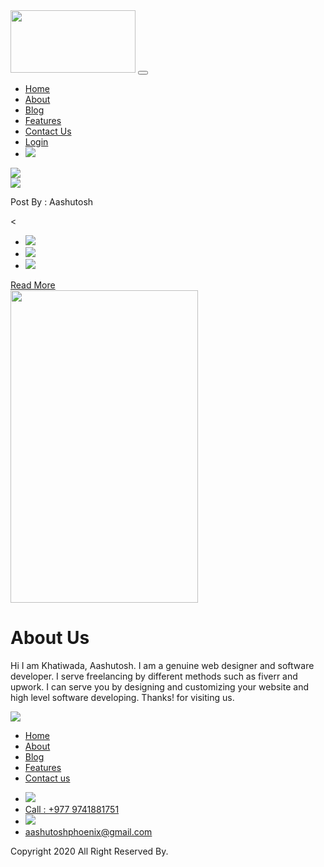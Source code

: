 <!DOCTYPE html>
<html lang="en">
   <head>
      <!-- basic -->
      <meta charset="utf-8">
      <meta http-equiv="X-UA-Compatible" content="IE=edge">
      <meta name="viewport" content="width=device-width, initial-scale=1">
      <!-- mobile metas -->
      <meta name="viewport" content="width=device-width, initial-scale=1">
      <meta name="viewport" content="initial-scale=1, maximum-scale=1">
      <!-- site metas -->
      <title>About</title>
      <meta name="keywords" content="">
      <meta name="description" content="">
      <meta name="author" content="">
      <!-- bootstrap css -->
      <link rel="stylesheet" type="text/css" href="css/bootstrap.min.css">
      <!-- style css -->
      <link rel="stylesheet" type="text/css" href="css/style.css">
      <!-- Responsive-->
      <link rel="stylesheet" href="css/responsive.css">
      <!-- fevicon -->
      <link rel="icon" href="images/fevicon.png" type="image/gif" />
      <!-- Scrollbar Custom CSS -->
      <link rel="stylesheet" href="css/jquery.mCustomScrollbar.min.css">
      <!-- Tweaks for older IEs-->
      <link rel="stylesheet" href="https://netdna.bootstrapcdn.com/font-awesome/4.0.3/css/font-awesome.css">
      <!-- owl stylesheets --> 
      <link rel="stylesheet" href="css/owl.carousel.min.css">
      <link rel="stylesoeet" href="css/owl.theme.default.min.css">
      <link rel="stylesheet" href="https://cdnjs.cloudflare.com/ajax/libs/fancybox/2.1.5/jquery.fancybox.min.css" media="screen">
   </head>
   <body>
      <!-- header section start -->
      <div class="header_section">
         <div class="container-fluid header_main">
            <nav class="navbar navbar-expand-lg navbar-light bg-light">
               <a class="logo"><img src="https://pbs.twimg.com/media/FvwN4HgWIAQXlji?format=png&name=small" width="200" height="100"></a>
               <button class="navbar-toggler" type="button" data-toggle="collapse" data-target="#navbarSupportedContent" aria-controls="navbarSupportedContent" aria-expanded="false" aria-label="Toggle navigation">
               <span class="navbar-toggler-icon"></span>
               </button>
               <div class="collapse navbar-collapse" id="navbarSupportedContent">
                  <ul class="navbar-nav mr-auto">
                     <li class="nav-item">
                        <a class="nav-link" href="index.html">Home</a>
                     </li>
                     <li class="nav-item">
                        <a class="nav-link" href="about.html">About</a>
                     </li>
                     <li class="nav-item">
                        <a class="nav-link" href="blog.html">Blog</a>
                     </li>
                     <li class="nav-item">
                        <a class="nav-link" href="features.html">Features</a>
                     </li>
                     <li class="nav-item">
                        <a class="nav-link" href="contact.html">Contact Us</a>
                     </li>
                     <li class="nav-item">
                        <a class="nav-link" href="#">Login</a>
                     </li>
                     <li class="nav-item">
                        <a class="nav-link" href="#"><img src="images/serach-icon.png"></a>
                     </li>
                  </ul>
               </div>
            </nav>
         </div>
      </div>
      <!-- about section start --> 
      <div class="about_section layout_padding">
         <div class="container">
            <div class="row">
               <div class="col-lg-8 col-sm-12">
                  <div class="about_img"><img src="https://media.licdn.com/dms/image/D4D22AQFNQUUViqzXWw/feedshare-shrink_800/0/1683707466204?e=1686787200&v=beta&t=JGQ114IPFsDawtF28YWdRaiOHUU6vVgPYhnXLWD-Ugo"></div>
                  <div class="like_icon"><img src="images/like-icon.png"></div>
                  <p class="post_text">Post By : Aashutosh</p>
                  <
                  <div class="social_icon_main">
                     <div class="social_icon">
                        <ul>
                           <li><a href="https://www.facebook.com/Aashhutoshhhhh/"><img src="images/fb-icon.png"></a></li>
                           <li><a href="https://twitter.com/Aashutosh1214"><img src="images/twitter-icon.png"></a></li>
                           <li><a href="https://www.instagram.com/aashutosh_ktwd/"><img src="images/instagram-icon.png"></a></li>
                        </ul>
                     </div>
                     <div class="read_bt"><a href="#">Read More</a></div>
                  </div>
               </div>
               <div class="col-lg-4 col-sm-12">
                  <div class="image_5"><img src="https://scontent.fbir2-1.fna.fbcdn.net/v/t39.30808-6/321927614_691346605920120_138316107429459332_n.jpg?_nc_cat=101&ccb=1-7&_nc_sid=174925&_nc_ohc=iw8RG_be18UAX_R9D_X&_nc_ht=scontent.fbir2-1.fna&oh=00_AfCgujVjrJsSyE57C4b9AmmtQuMpeFYB7gf5jfHJn7s-Ew&oe=64613757" width="300" height="500"></div>
                  <h1 class="about_taital">About Us</h1>
                  <p class="about_text" >Hi I am Khatiwada, Aashutosh. I am a genuine web designer and software developer. I serve freelancing by different methods such as fiverr and upwork. I can serve you by designing and customizing your website and high level software developing. Thanks! for visiting us.</p>
               </div>
            </div>
         </div>
      </div>
      <!-- about section end -->
      <!-- footer section start -->
      <div class="footer_section layout_padding margin_top_90">
         <div class="container">
            <div class="footer_logo"><a href="index.html"><img src="images/footer-logo.png"></a></div>
            <div class="footer_menu">
               <ul>
                  <li><a href="index.html">Home</a></li>
                  <li><a href="about.html">About</a></li>
                  <li><a href="blog.html">Blog</a></li>
                  <li><a href="features.html">Features</a></li>
                  <li><a href="contact.html">Contact us</a></li>
               </ul>
            </div>
            <div class="contact_menu">
               <ul>
                  <li><a href="#"><img src="images/call-icon.png"></a></li>
                  <li><a href="#">Call : +977 9741881751</a></li>
                  <li><a href="blog.html"><img src="images/mail-icon.png"></a></li>
                  <li><a href="features.html">aashutoshphoenix@gmail.com</a></li>
               </ul>
            </div>
         </div>
      </div>
      <!-- footer section end -->
      <!-- copyright section start -->
      <div class="copyright_section">
         <div class="container">
            <p class="copyright_text">Copyright 2020 All Right Reserved By.</p>
         </div>
      </div>
      <!-- copyright section end -->
      <!-- Javascript files-->
      <script src="js/jquery.min.js"></script>
      <script src="js/popper.min.js"></script>
      <script src="js/bootstrap.bundle.min.js"></script>
      <script src="js/jquery-3.0.0.min.js"></script>
      <script src="js/plugin.js"></script>
      <!-- sidebar -->
      <script src="js/jquery.mCustomScrollbar.concat.min.js"></script>
      <script src="js/custom.js"></script>
      <!-- javascript --> 
      <script src="js/owl.carousel.js"></script>
      <script src="https:cdnjs.cloudflare.com/ajax/libs/fancybox/2.1.5/jquery.fancybox.min.js"></script>
   </body>
</html>
